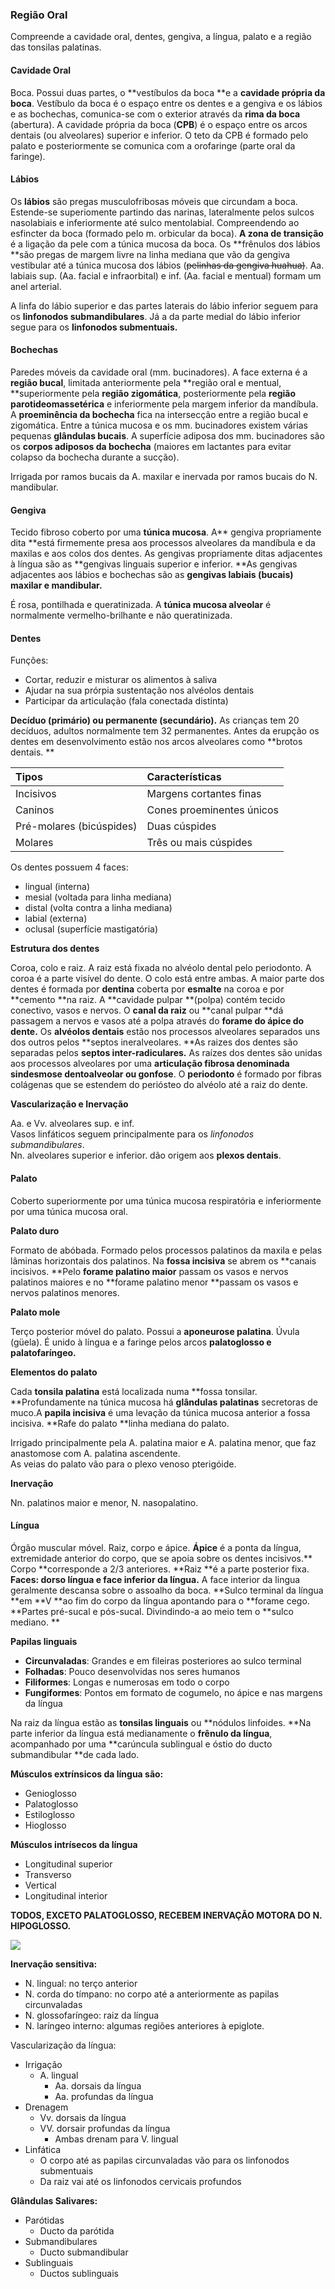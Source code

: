 ### Região Oral

Compreende a cavidade oral, dentes, gengiva, a língua, palato e a região das tonsilas palatinas.

#### Cavidade Oral

Boca. Possui duas partes, o **vestíbulos da boca **e a **cavidade própria da boca**. Vestíbulo da boca é o espaço entre os dentes  e a gengiva e os lábios e as bochechas, comunica-se com o exterior através da **rima da boca** \(abertura\). A cavidade própria da boca \(**CPB**\) é o espaço entre os arcos dentais \(ou alveolares\) superior e inferior. O teto da CPB é formado pelo palato e posteriormente se comunica com a orofaringe \(parte oral da faringe\).

#### Lábios

Os **lábios** são pregas musculofribosas móveis que circundam a boca. Estende-se superiomente partindo das narinas, lateralmente pelos sulcos nasolabiais e inferiormente até sulco mentolabial. Compreendendo ao esfincter da boca \(formado pelo m. orbicular da boca\). **A zona de transição** é a ligação da pele com a túnica mucosa da boca. Os **frênulos dos lábios **são pregas de margem livre na linha mediana que vão da gengiva vestibular até a túnica mucosa dos lábios \(~~pelinhas da gengiva huahua\)~~. Aa. labiais sup. \(Aa. facial e infraorbital\) e inf. \(Aa. facial e mentual\) formam um anel arterial.

A linfa do lábio superior e das partes laterais do lábio inferior seguem para os **linfonodos submandibulares**. Já a da parte medial do lábio inferior segue para os **linfonodos submentuais.**

#### Bochechas

Paredes móveis da cavidade oral \(mm. bucinadores\). A face externa é a **região bucal**, limitada anteriormente pela **região oral e mentual, **superiormente pela **região zigomática**, posteriormente pela **região parotideomassetérica** e inferiormente pela margem inferior da mandíbula. A **proeminência da bochecha** fica na intersecção entre a região bucal e zigomática. Entre a túnica mucosa e os mm. bucinadores existem várias pequenas **glândulas bucais**. A superfície adiposa dos mm. bucinadores são os **corpos adiposos da bochecha** \(maiores em lactantes para evitar colapso da bochecha durante a sucção\).

Irrigada por ramos bucais da A. maxilar e inervada por ramos bucais do N. mandibular.

#### Gengiva

Tecido fibroso coberto por uma **túnica mucosa**. A** gengiva propriamente dita **está firmemente presa aos processos alveolares da mandíbula e da maxilas e aos colos dos dentes. As gengivas propriamente ditas adjacentes à língua são as **gengivas linguais superior e inferior. **As gengivas adjacentes aos lábios e bochechas são as **gengivas labiais \(bucais\) maxilar e mandibular.**

É rosa, pontilhada e queratinizada. A **túnica mucosa alveolar** é normalmente vermelho-brilhante e não queratinizada.

#### Dentes

Funções:

* Cortar, reduzir e misturar os alimentos à saliva
* Ajudar na sua prórpia sustentação nos alvéolos dentais
* Participar da articulação \(fala conectada distinta\)

**Decíduo \(primário\) ou permanente \(secundário\).** As crianças tem 20 decíduos, adultos normalmente tem 32 permanentes. Antes da erupção os dentes em desenvolvimento estão nos arcos alveolares como **brotos dentais. **

| **Tipos** | **Características** |
| :--- | :--- |
| Incisivos | Margens cortantes finas |
| Caninos | Cones proeminentes únicos |
| Pré-molares \(bicúspides\) | Duas cúspides |
| Molares | Três ou mais cúspides |

Os dentes possuem 4 faces:

* lingual \(interna\)
* mesial \(voltada para linha mediana\)
* distal \(volta contra a linha mediana\)
* labial \(externa\)
* oclusal \(superfície mastigatória\)

**Estrutura dos dentes**

Coroa, colo e raiz. A raiz está fixada no alvéolo dental pelo periodonto. A coroa é a parte visível do dente. O colo está entre ambas. A maior parte dos dentes é formada por **dentina** coberta por **esmalte** na coroa e por **cemento **na raiz. A **cavidade pulpar **\(polpa\) contém tecido conectivo, vasos e nervos. O **canal da raiz** ou **canal pulpar **dá passagem a nervos e vasos até a polpa através do **forame do ápice do dente.** Os **alvéolos dentais** estão nos processos alveolares separados uns dos outros pelos **septos ineralveolares. **As raizes dos dentes são separadas pelos **septos inter-radiculares.** As raízes dos dentes são unidas aos processos alveolares por uma **articulação fibrosa denominada sindesmose dentoalveolar ou gonfose**. O **periodonto** é formado por fibras colágenas que se estendem do periósteo do alvéolo até a raiz do dente.

**Vascularização e Inervação**

Aa. e Vv. alveolares sup. e inf.  
Vasos linfáticos seguem principalmente para os _linfonodos submandibulares_.  
Nn. alveolares superior e inferior. dão origem aos **plexos dentais**.

#### Palato

Coberto superiormente por uma túnica mucosa respiratória e inferiormente por uma túnica mucosa oral.

**Palato duro**

Formato de abóbada. Formado pelos processos palatinos da maxila e pelas lâminas horizontais dos palatinos. Na **fossa incisiva** se abrem os **canais incisivos. **Pelo **forame palatino maior** passam os vasos e nervos palatinos maiores e no **forame palatino menor **passam os vasos e nervos palatinos menores.

**Palato mole**

Terço posterior móvel do palato. Possui a **aponeurose palatina**. Úvula \(güela\). É unido à língua e a faringe pelos arcos **palatoglosso e palatofaríngeo.**

**Elementos do palato**

Cada **tonsila palatina** está localizada numa **fossa tonsilar. **Profundamente na túnica mucosa há **glândulas palatinas** secretoras de muco.A **papila incisiva** é uma levação da túnica mucosa anterior a fossa incisiva. **Rafe do palato **linha mediana do palato.

Irrigado principalmente pela A. palatina maior e A. palatina menor, que faz anastomose com A. palatina ascendente.  
As veias do palato vão para o plexo venoso pterigóide.

**Inervação**

Nn. palatinos maior e menor, N. nasopalatino.

#### Língua

Órgão muscular móvel. Raiz, corpo e ápice. **Ápice** é a ponta da língua, extremidade anterior do corpo, que se apoia sobre os dentes incisivos.** Corpo **corresponde a 2/3 anteriores. **Raiz **é a parte posterior fixa. **Faces: dorso língua e face inferior da língua.** A face interior da lingua geralmente descansa sobre o assoalho da boca. **Sulco terminal da língua **em **V **ao fim do corpo da língua apontando para o **forame cego. **Partes pré-sucal e pós-sucal. Divindindo-a ao meio tem o **sulco mediano. **

**Papilas linguais**

* **Circunvaladas**: Grandes e em fileiras posteriores ao sulco terminal
* **Folhadas**: Pouco desenvolvidas nos seres humanos
* **Filiformes**: Longas e numerosas em todo o corpo
* **Fungiformes**: Pontos em formato de cogumelo, no ápice e nas margens da língua

Na raiz da língua estão as **tonsilas linguais** ou **nódulos linfoides. **Na parte inferior da língua está medianamente o **frênulo da língua**, acompanhado por uma **carúncula sublingual e óstio do ducto submandibular **de cada lado.

**Músculos extrínsicos da língua são:**

* Genioglosso
* Palatoglosso
* Estiloglosso
* Hioglosso

**Músculos intrísecos da língua**

* Longitudinal superior
* Transverso
* Vertical
* Longitudinal interior

**TODOS, EXCETO PALATOGLOSSO, RECEBEM INERVAÇÃO MOTORA DO N. HIPOGLOSSO.**

![](/assets/LINGUA.png)

**Inervação sensitiva:**

* N. lingual: no terço anterior
* N. corda do tímpano: no corpo até a anteriormente as papilas circunvaladas
* N. glossofaríngeo: raiz da língua
* N. laríngeo interno: algumas regiões anteriores à epiglote.

Vascularização da língua:

* Irrigação
  * A. lingual
    * Aa. dorsais da língua
    * Aa. profundas da língua
* Drenagem
  * Vv. dorsais da língua
  * VV. dorsair profundas da língua
    * Ambas drenam para V. lingual
* Linfática
  * O corpo até as papilas circunvaladas vão para os linfonodos submentuais
  * Da raiz vai até os linfonodos cervicais profundos

**Glândulas Salivares:**

* Parótidas
  * Ducto da parótida
* Submandibulares
  * Ducto submandibular
* Sublinguais
  * Ductos sublinguais



